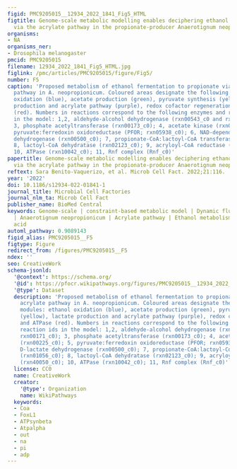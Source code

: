```yaml
---
figid: PMC9205015__12934_2022_1841_Fig5_HTML
figtitle: Genome-scale metabolic modelling enables deciphering ethanol metabolism
  via the acrylate pathway in the propionate-producer Anaerotignum neopropionicum
organisms:
- NA
organisms_ner:
- Drosophila melanogaster
pmcid: PMC9205015
filename: 12934_2022_1841_Fig5_HTML.jpg
figlink: /pmc/articles/PMC9205015/figure/Fig5/
number: F5
caption: 'Proposed metabolism of ethanol fermentation to propionate via the acrylate
  pathway in A. neopropionicum. Coloured areas designate the following modules: ethanol
  oxidation (blue), acetate production (green), pyruvate synthesis (yellow), lactate
  production and acrylate pathway (purple), redox cofactor regeneration and ATPase
  (red). Numbers in reactions correspond to the following enzymes and reaction ids
  in the model: 1,2, aldehyde-alcohol dehydrogenase (rxn00543_c0 and rxn00171_c0);
  3, phosphate acetyltransferase (rxn00173_c0); 4, acetate kinase (rxn00225_c0); 5,
  pyruvate:ferredoxin oxidoreductase (PFOR; rxn05938_c0); 6, NAD-dependent D-lactate
  dehydrogenase (rxn00500_c0); 7, propionate-CoA:lactoyl-CoA transferase (rxn01056_c0);
  8, lactoyl-CoA dehydratase (rxn02123_c0); 9, acryloyl-CoA reductase (rxn40050_c0);
  10, ATPase (rxn10042_c0); 11, Rnf complex (Rnf_c0)'
papertitle: Genome-scale metabolic modelling enables deciphering ethanol metabolism
  via the acrylate pathway in the propionate-producer Anaerotignum neopropionicum.
reftext: Sara Benito-Vaquerizo, et al. Microb Cell Fact. 2022;21:116.
year: '2022'
doi: 10.1186/s12934-022-01841-1
journal_title: Microbial Cell Factories
journal_nlm_ta: Microb Cell Fact
publisher_name: BioMed Central
keywords: Genome-scale | constraint-based metabolic model | Dynamic flux balance analysis
  | Anaerotignum neopropionicum | Acrylate pathway | Ethanol metabolism | Propionic
  acid
automl_pathway: 0.9089143
figid_alias: PMC9205015__F5
figtype: Figure
redirect_from: /figures/PMC9205015__F5
ndex: ''
seo: CreativeWork
schema-jsonld:
  '@context': https://schema.org/
  '@id': https://pfocr.wikipathways.org/figures/PMC9205015__12934_2022_1841_Fig5_HTML.html
  '@type': Dataset
  description: 'Proposed metabolism of ethanol fermentation to propionate via the
    acrylate pathway in A. neopropionicum. Coloured areas designate the following
    modules: ethanol oxidation (blue), acetate production (green), pyruvate synthesis
    (yellow), lactate production and acrylate pathway (purple), redox cofactor regeneration
    and ATPase (red). Numbers in reactions correspond to the following enzymes and
    reaction ids in the model: 1,2, aldehyde-alcohol dehydrogenase (rxn00543_c0 and
    rxn00171_c0); 3, phosphate acetyltransferase (rxn00173_c0); 4, acetate kinase
    (rxn00225_c0); 5, pyruvate:ferredoxin oxidoreductase (PFOR; rxn05938_c0); 6, NAD-dependent
    D-lactate dehydrogenase (rxn00500_c0); 7, propionate-CoA:lactoyl-CoA transferase
    (rxn01056_c0); 8, lactoyl-CoA dehydratase (rxn02123_c0); 9, acryloyl-CoA reductase
    (rxn40050_c0); 10, ATPase (rxn10042_c0); 11, Rnf complex (Rnf_c0)'
  license: CC0
  name: CreativeWork
  creator:
    '@type': Organization
    name: WikiPathways
  keywords:
  - Coa
  - FoxL1
  - ATPsynbeta
  - Atpalpha
  - out
  - na
  - pi
  - adp
---
```

